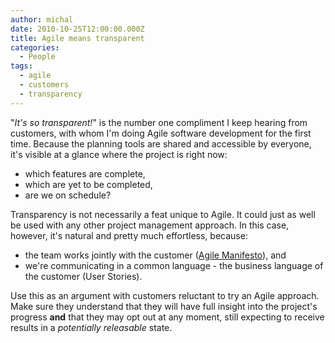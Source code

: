```yaml
---
author: michal
date: 2010-10-25T12:00:00.000Z
title: Agile means transparent
categories:
  - People
tags:
  - agile
  - customers
  - transparency
---
```


"_It's so transparent!_" is the number one compliment I keep hearing from customers, with whom I'm doing Agile software development for the first time. Because the planning tools are shared and accessible by everyone, it's visible at a glance where the project is right now:

<!--more-->

- which features are complete,
- which are yet to be completed,
- are we on schedule?

Transparency is not necessarily a feat unique to Agile. It could just as well be used with any other project management approach. In this case, however, it's natural and pretty much effortless, because:

- the team works jointly with the customer ([Agile Manifesto](http://agilemanifesto.org/ "Manifesto for Agile Software Development")), and
- we're communicating in a common language - the business language of the customer (User Stories).

Use this as an argument with customers reluctant to try an Agile approach. Make sure they understand that they will have full insight into the project's progress __and__ that they may opt out at any moment, still expecting to receive results in a _potentially releasable_ state.
